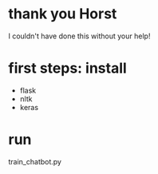 # thank you Horst
I couldn't have done this without your help!


# first steps: install
* flask
* nltk
* keras



# run 
train_chatbot.py